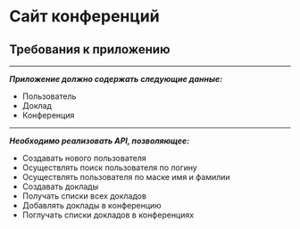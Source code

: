 # Сайт конференций

## Требования к приложению
-----------------------------------------------
***Приложение должно содержать следующие данные:***
+ Пользователь
+ Доклад
+ Конференция

------------------------------------------------
***Необходимо реализовать API, позволяющее:***

- Создавать нового пользователя
- Осуществлять поиск пользователя по логину
- Осуществлять пользователя по маске имя и фамилии
- Создавать доклады
- Получать списки всех докладов
- Добавлять доклады в конференцию
- Поглучать списки докладов в конференциях

